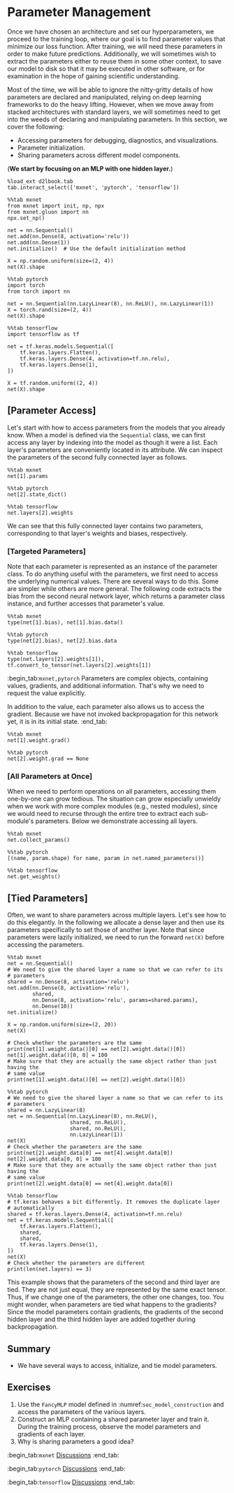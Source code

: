 # Parameter Management

Once we have chosen an architecture
and set our hyperparameters,
we proceed to the training loop,
where our goal is to find parameter values
that minimize our loss function.
After training, we will need these parameters
in order to make future predictions.
Additionally, we will sometimes wish
to extract the parameters
either to reuse them in some other context,
to save our model to disk so that
it may be executed in other software,
or for examination in the hope of
gaining scientific understanding.

Most of the time, we will be able
to ignore the nitty-gritty details
of how parameters are declared
and manipulated, relying on deep learning frameworks
to do the heavy lifting.
However, when we move away from
stacked architectures with standard layers,
we will sometimes need to get into the weeds
of declaring and manipulating parameters.
In this section, we cover the following:

* Accessing parameters for debugging, diagnostics, and visualizations.
* Parameter initialization.
* Sharing parameters across different model components.

(**We start by focusing on an MLP with one hidden layer.**)

```{.python .input}
%load_ext d2lbook.tab
tab.interact_select(['mxnet', 'pytorch', 'tensorflow'])
```

```{.python .input}
%%tab mxnet
from mxnet import init, np, npx
from mxnet.gluon import nn
npx.set_np()

net = nn.Sequential()
net.add(nn.Dense(8, activation='relu'))
net.add(nn.Dense(1))
net.initialize()  # Use the default initialization method

X = np.random.uniform(size=(2, 4))
net(X).shape
```

```{.python .input}
%%tab pytorch
import torch
from torch import nn

net = nn.Sequential(nn.LazyLinear(8), nn.ReLU(), nn.LazyLinear(1))
X = torch.rand(size=(2, 4))
net(X).shape
```

```{.python .input}
%%tab tensorflow
import tensorflow as tf

net = tf.keras.models.Sequential([
    tf.keras.layers.Flatten(),
    tf.keras.layers.Dense(4, activation=tf.nn.relu),
    tf.keras.layers.Dense(1),
])

X = tf.random.uniform((2, 4))
net(X).shape
```

## [**Parameter Access**]

Let's start with how to access parameters
from the models that you already know.
When a model is defined via the `Sequential` class,
we can first access any layer by indexing
into the model as though it were a list.
Each layer's parameters are conveniently
located in its attribute.
We can inspect the parameters of the second fully connected layer as follows.

```{.python .input}
%%tab mxnet
net[1].params
```

```{.python .input}
%%tab pytorch
net[2].state_dict()
```

```{.python .input}
%%tab tensorflow
net.layers[2].weights
```

We can see that this fully connected layer
contains two parameters,
corresponding to that layer's
weights and biases, respectively.


### [**Targeted Parameters**]

Note that each parameter is represented
as an instance of the parameter class.
To do anything useful with the parameters,
we first need to access the underlying numerical values.
There are several ways to do this.
Some are simpler while others are more general.
The following code extracts the bias
from the second neural network layer, which returns a parameter class instance, and
further accesses that parameter's value.

```{.python .input}
%%tab mxnet
type(net[1].bias), net[1].bias.data()
```

```{.python .input}
%%tab pytorch
type(net[2].bias), net[2].bias.data
```

```{.python .input}
%%tab tensorflow
type(net.layers[2].weights[1]), tf.convert_to_tensor(net.layers[2].weights[1])
```

:begin_tab:`mxnet,pytorch`
Parameters are complex objects,
containing values, gradients,
and additional information.
That's why we need to request the value explicitly.

In addition to the value, each parameter also allows us to access the gradient. Because we have not invoked backpropagation for this network yet, it is in its initial state.
:end_tab:

```{.python .input}
%%tab mxnet
net[1].weight.grad()
```

```{.python .input}
%%tab pytorch
net[2].weight.grad == None
```

### [**All Parameters at Once**]

When we need to perform operations on all parameters,
accessing them one-by-one can grow tedious.
The situation can grow especially unwieldy
when we work with more complex modules (e.g., nested modules),
since we would need to recurse
through the entire tree to extract
each sub-module's parameters. Below we demonstrate accessing all layers.

```{.python .input}
%%tab mxnet
net.collect_params()
```

```{.python .input}
%%tab pytorch
[(name, param.shape) for name, param in net.named_parameters()]
```

```{.python .input}
%%tab tensorflow
net.get_weights()
```

## [**Tied Parameters**]

Often, we want to share parameters across multiple layers.
Let's see how to do this elegantly.
In the following we allocate a dense layer
and then use its parameters specifically
to set those of another layer. 
Note that since parameters were lazily initialized,
we need to run the forward `net(X)` before accessing the parameters.

```{.python .input}
%%tab mxnet
net = nn.Sequential()
# We need to give the shared layer a name so that we can refer to its
# parameters
shared = nn.Dense(8, activation='relu')
net.add(nn.Dense(8, activation='relu'),
        shared,
        nn.Dense(8, activation='relu', params=shared.params),
        nn.Dense(10))
net.initialize()

X = np.random.uniform(size=(2, 20))
net(X)

# Check whether the parameters are the same
print(net[1].weight.data()[0] == net[2].weight.data()[0])
net[1].weight.data()[0, 0] = 100
# Make sure that they are actually the same object rather than just having the
# same value
print(net[1].weight.data()[0] == net[2].weight.data()[0])
```

```{.python .input}
%%tab pytorch
# We need to give the shared layer a name so that we can refer to its
# parameters
shared = nn.LazyLinear(8)
net = nn.Sequential(nn.LazyLinear(8), nn.ReLU(),
                    shared, nn.ReLU(),
                    shared, nn.ReLU(),
                    nn.LazyLinear(1))
net(X)
# Check whether the parameters are the same
print(net[2].weight.data[0] == net[4].weight.data[0])
net[2].weight.data[0, 0] = 100
# Make sure that they are actually the same object rather than just having the
# same value
print(net[2].weight.data[0] == net[4].weight.data[0])
```

```{.python .input}
%%tab tensorflow
# tf.keras behaves a bit differently. It removes the duplicate layer
# automatically
shared = tf.keras.layers.Dense(4, activation=tf.nn.relu)
net = tf.keras.models.Sequential([
    tf.keras.layers.Flatten(),
    shared,
    shared,
    tf.keras.layers.Dense(1),
])
net(X)
# Check whether the parameters are different
print(len(net.layers) == 3)
```

This example shows that the parameters
of the second and third layer are tied.
They are not just equal, they are
represented by the same exact tensor.
Thus, if we change one of the parameters,
the other one changes, too.
You might wonder,
when parameters are tied
what happens to the gradients?
Since the model parameters contain gradients,
the gradients of the second hidden layer
and the third hidden layer are added together
during backpropagation.

## Summary

* We have several ways to access, initialize, and tie model parameters.


## Exercises

1. Use the `FancyMLP` model defined in :numref:`sec_model_construction` and access the parameters of the various layers.
1. Construct an MLP containing a shared parameter layer and train it. During the training process, observe the model parameters and gradients of each layer.
1. Why is sharing parameters a good idea?

:begin_tab:`mxnet`
[Discussions](https://discuss.d2l.ai/t/56)
:end_tab:

:begin_tab:`pytorch`
[Discussions](https://discuss.d2l.ai/t/57)
:end_tab:

:begin_tab:`tensorflow`
[Discussions](https://discuss.d2l.ai/t/269)
:end_tab:
